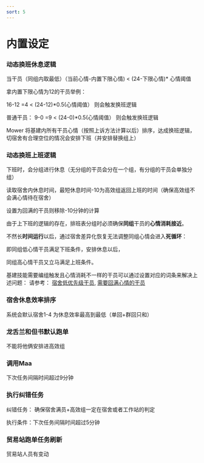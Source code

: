 ```yaml
---
sort: 5
---
```

# 内置设定

### 动态换班休息逻辑
当干员（同组内取最低）（当前心情-内置下限心情)  < (24-下限心情)* 心情阈值

拿内置下限心情为12的干员举例：

16-12 =4 < (24-12)*0.5(心情阈值） 则会触发换班逻辑

普通干员：
9-0 =9 < (24-0)*0.5(心情阈值） 则会触发换班逻辑

Mower 将基建内所有干员心情（按照上诉方法计算以后）排序，达成换班逻辑，切宿舍有合理空位的情况会安排下班（并安排替换组上）

### 动态换班上班逻辑

下班时，会分组进行休息（无分组的干员会分在一个组，有分组的干员会单独分组）

读取宿舍内休息时间，最短休息时间-10为高效组返回上班的时间（确保高效组不会满心情待在宿舍）

设置为回满的干员则移除-10分钟的计算

由于上下班的逻辑的存在，排班表分组时必须确保**同组**干员的**心情消耗接近**。

不然长**时间运行**以后，通过宿舍差异化恢复无法调整同组心情会进入**死循环**： 

即同组低心情干员满足下班条件，安排休息以后，

同组高心情干员又立马满足上班条件。

基建技能需要编组触发且心情消耗不一样的干员可以通过设置对应的词条来解决上述问题：
请参考： [宿舍低优先级干员](../conf/2.advancedSettings.html#宿舍低优先级干员),
[需要回满心情的干员](../conf/2.advancedSettings.html#需要回满心情的干员)


### 宿舍休息效率排序
系统会默认宿舍1-4 为休息效率最高到最低（单回+群回只和）

### 龙舌兰和但书默认跑单
不能将他俩安排进高效组

### 调用Maa
下次任务间隔时间超过9分钟

### 执行纠错任务 
纠错任务： 确保宿舍满员+高效组一定在宿舍或者工作站的判定

执行条件：下次任务间隔时间超过5分钟

### 贸易站跑单任务刷新
贸易站人员有变动



